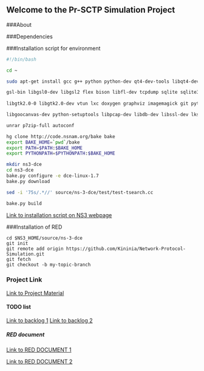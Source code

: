 ## Welcome to the Pr-SCTP Simulation Project

###About

###Dependencies

###Installation script for environment
~~~~ bash
#!/bin/bash

cd ~

sudo apt-get install gcc g++ python python-dev qt4-dev-tools libqt4-dev mercurial bzr cmake libc6-dev g++-multilib\

gsl-bin libgsl0-dev libgsl2 flex bison libfl-dev tcpdump sqlite sqlite3 libsqlite3-dev libxml2 libxml2-dev\
 
libgtk2.0-0 libgtk2.0-dev vtun lxc doxygen graphviz imagemagick git python-pygraphviz python-pygoocanvas \

libgoocanvas-dev python-setuptools libpcap-dev libdb-dev libssl-dev lksctp-tools libsctp-dev tshark gnuplot cvs\

unrar p7zip-full autoconf

hg clone http://code.nsnam.org/bake bake
export BAKE_HOME=`pwd`/bake
export PATH=$PATH:$BAKE_HOME
export PYTHONPATH=$PYTHONPATH:$BAKE_HOME

mkdir ns3-dce
cd ns3-dce
bake.py configure -e dce-linux-1.7
bake.py download

sed -i '75s/.*//' source/ns-3-dce/test/test-tsearch.cc

bake.py build
~~~~
[Link to installation script on NS3 webpage](https://www.nsnam.org/docs/dce/manual/html/getting-started.html#building-dce-basic-mode)

###Installation of RED
~~~~
cd $NS3_HOME/source/ns-3-dce
git init
git remote add origin https://github.com/Kininia/Network-Protocol-Simulation.git
git fetch
git checkout -b my-topic-branch
~~~~


### Project Link

[Link to Project Material](https://drive.google.com/drive/u/2/folders/0B5gIZlC2RN2oTGNRRjVTQ3BGSGc)

#### TODO list
[Link to backlog 1](https://docs.google.com/spreadsheets/d/1MV2RN98cWmCtaJ1_0CGGi7_4Nv7sKSASS3jTShc4Nj8/)
[Link to backlog 2](https://docs.google.com/spreadsheets/d/1n70baUivFsSjJZWA9vRQaaQj7RgWKoa_FzVCKOycr-w/)

##### RED document
[Link to RED DOCUMENT 1](http://www.diva-portal.org/smash/get/diva2:831714/FULLTEXT01.pdf)

[Link to RED DOCUMENT 2](http://www.icir.org/floyd/papers/early.pdf)
